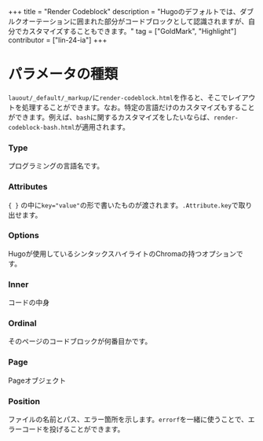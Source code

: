 +++
title = "Render Codeblock"
description = "Hugoのデフォルトでは、ダブルクオーテーションに囲まれた部分がコードブロックとして認識されますが、自分でカスタマイズすることもできます。"
tag = ["GoldMark", "Highlight"]
contributor = ["lin-24-ia"]
+++

# パラメータの種類

`lauout/_default/_markup/`に`render-codeblock.html`を作ると、そこでレイアウトを処理することができます。なお。特定の言語だけのカスタマイズもすることができます。例えば、`bash`に関するカスタマイズをしたいならば、`render-codeblock-bash.html`が適用されます。

### Type

プログラミングの言語名です。

### Attributes

`{ }` の中に`key="value"`の形で書いたものが渡されます。`.Attribute.key`で取り出せます。

### Options

Hugoが使用しているシンタックスハイライトのChromaの持つオプションです。

### Inner

コードの中身

### Ordinal

そのページのコードブロックが何番目かです。

### Page

Pageオブジェクト

### Position

ファイルの名前とパス、エラー箇所を示します。`errorf`を一緒に使うことで、エラーコードを投げることができます。


